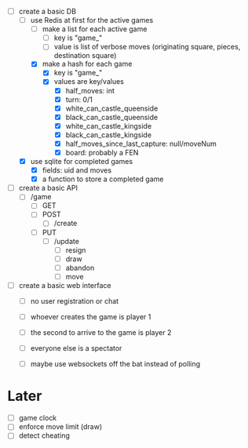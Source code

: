 - [ ] create a basic DB
  - [ ] use Redis at first for the active games
    - [ ] make a list for each active game
        - [ ] key is "game_<uid>"
        - [ ] value is list of verbose moves (originating square, pieces, destination square)
    - [x] make a hash for each game
        - [x] key is "game_<uid>"
        - [x] values are key/values
            - [x] half_moves: int
            - [x] turn: 0/1
            - [x] white_can_castle_queenside
            - [x] black_can_castle_queenside
            - [x] white_can_castle_kingside
            - [x] black_can_castle_kingside
            - [x] half_moves_since_last_capture: null/moveNum
            - [x] board: probably a FEN
  - [x] use sqlite for completed games
    - [x] fields: uid and moves
    - [x] a function to store a completed game
- [ ] create a basic API
  - [ ] /game
    - [ ] GET
    - [ ] POST
        - [ ] /create
    - [ ] PUT
        - [ ] /update
            - [ ] resign
            - [ ] draw
            - [ ] abandon
            - [ ] move
- [ ] create a basic web interface
  - [ ] no user registration or chat
  - [ ] whoever creates the game is player 1
  - [ ] the second to arrive to the game is player 2
  - [ ] everyone else is a spectator
  - [ ] maybe use websockets off the bat instead of polling


# Later

- [ ] game clock
- [ ] enforce move limit (draw)
- [ ] detect cheating
